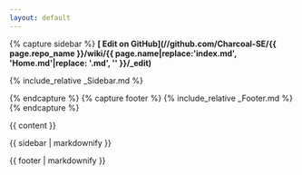 ```yaml
---
layout: default
---
```

{% capture sidebar %}
**[<i class="fa fa-pencil"></i> Edit on GitHub](//github.com/Charcoal-SE/{{ page.repo_name }}/wiki/{{ page.name|replace:'index.md', 'Home.md'|replace: '.md', '' }}/_edit)**

<div class="sidebar-content sidebar-content-{{ page.path|split:"/"|first }}">

{% include_relative _Sidebar.md %}

</div>
{% endcapture %}
{% capture footer %}
{% include_relative _Footer.md %}
{% endcapture %}

{{ content }}

<div class="sidebar">


{{ sidebar | markdownify }}

</div>


<div class="footer footer-insert text-center">{{ footer | markdownify }}</div>
